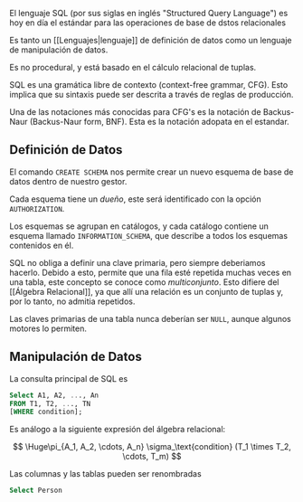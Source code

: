 El lenguaje SQL (por sus siglas en inglés "Structured Query Language") es hoy en día el estándar para las operaciones de base de dstos relacionales

Es tanto un [[Lenguajes|lenguaje]] de definición de datos como un lenguaje de manipulación de datos.

Es no procedural, y está basado en el cálculo relacional de tuplas.

SQL es una gramática libre de contexto (context-free grammar, CFG). Esto implica que su sintaxis puede ser descrita a través de reglas de producción.

Una de las notaciones más conocidas para CFG's es la notación de Backus-Naur (Backus-Naur form, BNF). Esta es la notación adopata en el estandar.

## Definición de Datos

El comando `CREATE SCHEMA` nos permite crear un nuevo esquema de base de datos dentro de nuestro gestor.

Cada esquema tiene un *dueño*, este será identificado con la opción `AUTHORIZATION`.

Los esquemas se agrupan en catálogos, y cada catálogo contiene un esquema llamado `INFORMATION_SCHEMA`, que describe a todos los esquemas contenidos en él.

SQL no obliga a definir una clave primaria, pero siempre deberiamos hacerlo. Debido a esto, permite que una fila esté repetida muchas veces en una tabla, este concepto se conoce como *multiconjunto*. Esto difiere del [[Álgebra Relacional]], ya que allí una relación es un conjunto de tuplas y, por lo tanto, no admitia repetidos.

Las claves primarias de una tabla nunca deberían ser `NULL`, aunque algunos motores lo permiten.

## Manipulación de Datos

La consulta principal de SQL es

```SQL
Select A1, A2, ..., An
FROM T1, T2, ..., TN
[WHERE condition];
```

Es análogo a la siguiente expresión del álgebra relacional:

$$
\Huge\pi_{A_1, A_2, \cdots, A_n} \sigma_\text{condition} (T_1 \times T_2, \cdots, T_m)
$$

Las columnas y las tablas pueden ser renombradas

```SQL
Select Person
```
